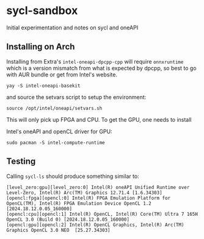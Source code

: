 # sycl-sandbox
Initial experimentation and notes on sycl and oneAPI

## Installing on Arch

Installing from Extra's `intel-oneapi-dpcpp-cpp` will require `onnxruntime` which is a version mismatch from what is expected by dpcpp, so best to go with AUR bundle or get from Intel's website.
```
yay -S intel-oneapi-basekit
```
and source the setvars script to setup the environment:
```
source /opt/intel/oneapi/setvars.sh
```

This will only pick up FPGA and CPU. To get the GPU, one needs to install

Intel's oneAPI and openCL driver for GPU:
```
sudo pacman -S intel-compute-runtime
```

## Testing
Calling `sycl-ls` should produce something similar to:
```
[level_zero:gpu][level_zero:0] Intel(R) oneAPI Unified Runtime over Level-Zero, Intel(R) Arc(TM) Graphics 12.71.4 [1.6.34303]
[opencl:fpga][opencl:0] Intel(R) FPGA Emulation Platform for OpenCL(TM), Intel(R) FPGA Emulation Device OpenCL 1.2  [2024.18.12.0.05_160000]
[opencl:cpu][opencl:1] Intel(R) OpenCL, Intel(R) Core(TM) Ultra 7 165H OpenCL 3.0 (Build 0) [2024.18.12.0.05_160000]
[opencl:gpu][opencl:2] Intel(R) OpenCL Graphics, Intel(R) Arc(TM) Graphics OpenCL 3.0 NEO  [25.27.34303]
```
